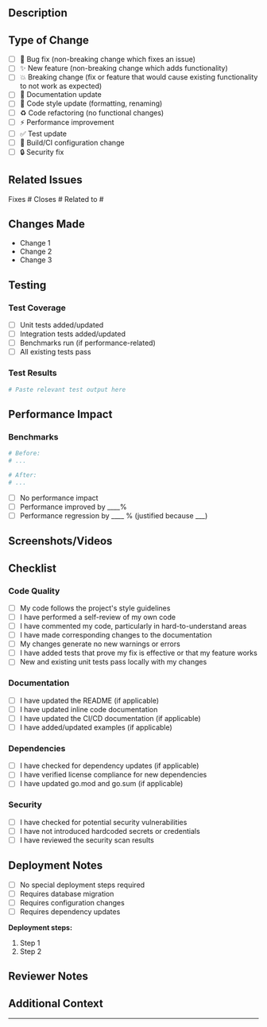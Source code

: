 ## Description
<!-- Provide a brief description of the changes in this PR -->

## Type of Change
<!-- Mark the relevant option with an "x" -->

- [ ] 🐛 Bug fix (non-breaking change which fixes an issue)
- [ ] ✨ New feature (non-breaking change which adds functionality)
- [ ] 💥 Breaking change (fix or feature that would cause existing functionality to not work as expected)
- [ ] 📝 Documentation update
- [ ] 🎨 Code style update (formatting, renaming)
- [ ] ♻️ Code refactoring (no functional changes)
- [ ] ⚡ Performance improvement
- [ ] ✅ Test update
- [ ] 🔧 Build/CI configuration change
- [ ] 🔒 Security fix

## Related Issues
<!-- Link to related issues using #issue_number -->
Fixes #
Closes #
Related to #

## Changes Made
<!-- List the specific changes made in this PR -->

- Change 1
- Change 2
- Change 3

## Testing
<!-- Describe the tests you ran to verify your changes -->

### Test Coverage
- [ ] Unit tests added/updated
- [ ] Integration tests added/updated
- [ ] Benchmarks run (if performance-related)
- [ ] All existing tests pass

### Test Results
```bash
# Paste relevant test output here
```

## Performance Impact
<!-- If applicable, describe any performance implications -->

### Benchmarks
<!-- Paste benchmark results if applicable -->
```bash
# Before:
# ...

# After:
# ...
```

- [ ] No performance impact
- [ ] Performance improved by ____%
- [ ] Performance regression by ____ % (justified because ___)

## Screenshots/Videos
<!-- If applicable, add screenshots or videos to demonstrate the changes -->

## Checklist
<!-- Mark completed items with an "x" -->

### Code Quality
- [ ] My code follows the project's style guidelines
- [ ] I have performed a self-review of my own code
- [ ] I have commented my code, particularly in hard-to-understand areas
- [ ] I have made corresponding changes to the documentation
- [ ] My changes generate no new warnings or errors
- [ ] I have added tests that prove my fix is effective or that my feature works
- [ ] New and existing unit tests pass locally with my changes

### Documentation
- [ ] I have updated the README (if applicable)
- [ ] I have updated inline code documentation
- [ ] I have updated the CI/CD documentation (if applicable)
- [ ] I have added/updated examples (if applicable)

### Dependencies
- [ ] I have checked for dependency updates (if applicable)
- [ ] I have verified license compliance for new dependencies
- [ ] I have updated go.mod and go.sum (if applicable)

### Security
- [ ] I have checked for potential security vulnerabilities
- [ ] I have not introduced hardcoded secrets or credentials
- [ ] I have reviewed the security scan results

## Deployment Notes
<!-- Describe any deployment considerations, migrations, or environment changes required -->

- [ ] No special deployment steps required
- [ ] Requires database migration
- [ ] Requires configuration changes
- [ ] Requires dependency updates

**Deployment steps:**
1. Step 1
2. Step 2

## Reviewer Notes
<!-- Add any notes for reviewers here -->

## Additional Context
<!-- Add any other context about the PR here -->

---

<!--
By submitting this pull request, I confirm that my contribution is made under the terms of the project's license.
-->
